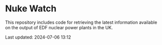 # Nuke Watch

This repository includes code for retrieving the latest information available on the output of EDF nuclear power plants in the UK.

Last updated: 2024-07-06 13:12